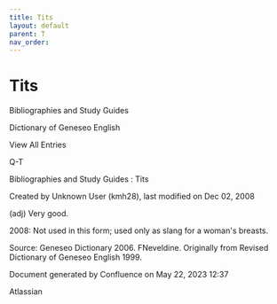```yaml
---
title: Tits
layout: default
parent: T
nav_order:
---
```


# Tits

Bibliographies and Study Guides

Dictionary of Geneseo English

View All Entries

Q-T

Bibliographies and Study Guides : Tits

Created by  Unknown User (kmh28), last modified on Dec 02, 2008

(adj) Very good.

2008: Not used in this form; used only as slang for a woman's breasts.

Source: Geneseo Dictionary 2006. FNeveldine. Originally from Revised Dictionary of Geneseo English 1999. 

Document generated by Confluence on May 22, 2023 12:37

Atlassian
